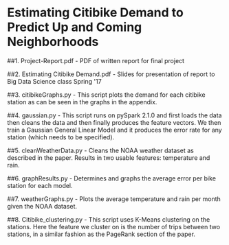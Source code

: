 # Estimating Citibike Demand to Predict Up and Coming Neighborhoods

##1. Project-Report.pdf - PDF of written report for final project

##2. Estimating Citibike Demand.pdf - Slides for presentation of report to Big Data Science class Spring '17

##3. citibikeGraphs.py - This script plots the demand for each citibike station as can be seen in the graphs in the appendix.

##4. gaussian.py - This script runs on pySpark 2.1.0 and first loads the data then cleans the data and then finally produces the feature vectors. We then train a Gaussian General Linear Model and it produces the error rate for any station (which needs to be specified).

##5. cleanWeatherData.py - Cleans the NOAA weather dataset as described in the paper. Results in two usable features: temperature and rain. 

##6. graphResults.py - Determines and graphs the average error per bike station for each model.

##7. weatherGraphs.py - Plots the average temperature and rain per month given the NOAA dataset. 

##8. Citibike_clustering.py - This script uses K-Means clustering on the stations. Here the feature we cluster on is the number of trips between two stations, in a similar fashion as the PageRank section of the paper. 
